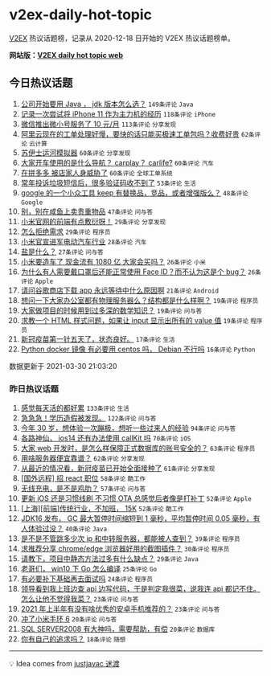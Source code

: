 # v2ex-daily-hot-topic

[V2EX](https://www.v2ex.com/) 热议话题榜，记录从 2020-12-18 日开始的 V2EX 热议话题榜单。

**网站版：[V2EX daily hot topic web](https://boojack.github.io/v2ex-daily-hot-topic-web/)**

## 今日热议话题

<!-- TODAY BEGIN -->

1. [公司开始要用 Java ， jdk 版本怎么选？](https://www.v2ex.com/t/766378) `149条评论` `Java`
1. [记录一次尝试将 iPhone 11 作为主力机的经历](https://www.v2ex.com/t/766389) `118条评论` `iPhone`
1. [微信推出微小号服务了 10 元/月](https://www.v2ex.com/t/766369) `113条评论` `分享发现`
1. [阿里云现在的工单处理好慢，要快的话只能买极速工单包吗？收费好贵](https://www.v2ex.com/t/766527) `62条评论` `云计算`
1. [苏伊士运河模拟器](https://www.v2ex.com/t/766518) `60条评论` `分享发现`
1. [大家开车使用的是什么导航？ carplay？ carlife?](https://www.v2ex.com/t/766561) `60条评论` `汽车`
1. [在拼多多 被店家人身威胁了](https://www.v2ex.com/t/766489) `60条评论` `全球工单系统`
1. [常年投诉垃圾短信后，很多验证码收不到了](https://www.v2ex.com/t/766399) `53条评论` `生活`
1. [google 的一个小众工具 keep 有替换品，竞品，或者增强版么？](https://www.v2ex.com/t/766397) `48条评论` `Google`
1. [别，别在咸鱼上卖贵重物品](https://www.v2ex.com/t/766619) `47条评论` `问与答`
1. [小米官网的前端有点敷衍呀！](https://www.v2ex.com/t/766683) `29条评论` `分享发现`
1. [怎么拒绝需求](https://www.v2ex.com/t/766382) `29条评论` `程序员`
1. [小米官宣进军电动汽车行业](https://www.v2ex.com/t/766587) `28条评论` `汽车`
1. [盐是什么？](https://www.v2ex.com/t/766572) `27条评论` `问与答`
1. [小米要造车了 现金流有 1080 亿 大家会买吗？](https://www.v2ex.com/t/766653) `26条评论` `小米`
1. [为什么有人需要戴口罩后还能正常使用 Face ID？而不认为这是个 bug？](https://www.v2ex.com/t/766486) `26条评论` `Apple`
1. [请问谷歌商店下载 app 永远等待中什么原因啊](https://www.v2ex.com/t/766425) `21条评论` `Android`
1. [想问一下大家办公室都有物理服务器么？结构都是什么样啊？](https://www.v2ex.com/t/766660) `19条评论` `程序员`
1. [大家做项目的时候用到过多深的数学知识？](https://www.v2ex.com/t/766656) `19条评论` `问与答`
1. [求教一个 HTML 样式问题，如果让 input 显示出所有的 value 值](https://www.v2ex.com/t/766570) `19条评论` `程序员`
1. [新冠疫苗第一针五天了，状态良好。](https://www.v2ex.com/t/766410) `17条评论` `生活`
1. [Python docker 镜像 有必要用 centos 吗， Debian 不行吗](https://www.v2ex.com/t/766598) `16条评论` `Python`

数据更新于 2021-03-30 21:03:20

<!-- TODAY END -->

### 昨日热议话题

<!-- YESTERDAY BEGIN -->

1. [感觉每天活的都好累](https://www.v2ex.com/t/766048) `133条评论` `生活`
1. [急急急！学历造假被发现。](https://www.v2ex.com/t/766250) `122条评论` `问与答`
1. [今年 30 岁，想体验一次蹦极，想听一些过来人的经验](https://www.v2ex.com/t/766085) `94条评论` `问与答`
1. [各路神仙， ios14 还有办法使用 callKit 吗](https://www.v2ex.com/t/766054) `70条评论` `iOS`
1. [大家 web 开发时，是怎么样保障正式数据库的账号安全的？](https://www.v2ex.com/t/766088) `63条评论` `程序员`
1. [用啥服务器便宜靠谱？](https://www.v2ex.com/t/766000) `62条评论` `分享发现`
1. [从最近的情况看，新冠疫苗已开始全面接种了](https://www.v2ex.com/t/766083) `61条评论` `分享发现`
1. [[国外远程] 招 react 职位](https://www.v2ex.com/t/766089) `58条评论` `酷工作`
1. [无线充电，是不是鸡肋？](https://www.v2ex.com/t/766163) `57条评论` `问与答`
1. [更新 iOS 还是习惯线刷 不习惯 OTA 总感觉后者像是打补丁](https://www.v2ex.com/t/766024) `52条评论` `Apple`
1. [[上海][前端]传统行业，不加班， 15K](https://www.v2ex.com/t/766118) `52条评论` `酷工作`
1. [JDK16 发布， GC 最大暂停时间缩短到 1 毫秒，平均暂停时间 0.05 毫秒，有人体验过没？](https://www.v2ex.com/t/766035) `40条评论` `Java`
1. [是不是不管跳多少次 ip 和中转服务器，都能被人查到？](https://www.v2ex.com/t/766091) `39条评论` `程序员`
1. [求推荐分享 chrome/edge 浏览器好用的截图插件？](https://www.v2ex.com/t/766008) `30条评论` `程序员`
1. [请教下，项目中静态方法过多有什么缺点？](https://www.v2ex.com/t/766202) `29条评论` `Java`
1. [老哥们， win10 下 Go 怎么编译](https://www.v2ex.com/t/766206) `25条评论` `Go`
1. [有必要补下基础再去面试吗](https://www.v2ex.com/t/766132) `24条评论` `程序员`
1. [领导看到我上班边查 api 边写代码，于是判定我很菜，说我连 api 都记不住。怎么让他不觉得我菜？](https://www.v2ex.com/t/766255) `23条评论` `问与答`
1. [2021 年上半年有没有啥优秀的安卓手机推荐的？](https://www.v2ex.com/t/766237) `23条评论` `问与答`
1. [冲了小米手环 6](https://www.v2ex.com/t/766303) `20条评论` `问与答`
1. [SQL SERVER2008 有大神吗，需要帮助，有偿](https://www.v2ex.com/t/766254) `20条评论` `数据库`
1. [你有自己的追求吗？](https://www.v2ex.com/t/766186) `18条评论` `随想`

<!-- YESTERDAY END -->

---

💡 Idea comes from [justjavac 迷渡](https://github.com/justjavac/)
